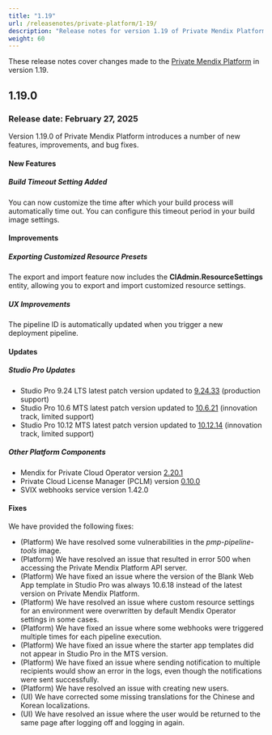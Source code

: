 ```yaml
---
title: "1.19"
url: /releasenotes/private-platform/1-19/
description: "Release notes for version 1.19 of Private Mendix Platform"
weight: 60
---
```


These release notes cover changes made to the [Private Mendix Platform](/private-mendix-platform/) in version 1.19.

## 1.19.0

### Release date: February 27, 2025

Version 1.19.0 of Private Mendix Platform introduces a number of new features, improvements, and bug fixes.

#### New Features

##### Build Timeout Setting Added

You can now customize the time after which your build process will automatically time out. You can configure this timeout period in your build image settings.

#### Improvements

##### Exporting Customized Resource Presets

The export and import feature now includes the **CIAdmin.ResourceSettings** entity, allowing you to export and import customized resource settings.

##### UX Improvements

The pipeline ID is automatically updated when you trigger a new deployment pipeline.

#### Updates

##### Studio Pro Updates

* Studio Pro 9.24 LTS latest patch version updated to [9.24.33](/releasenotes/studio-pro/9.24/#92433) (production support)
* Studio Pro 10.6 MTS latest patch version updated to [10.6.21](/releasenotes/studio-pro/10.6/#10621) (innovation track, limited support)
* Studio Pro 10.12 MTS latest patch version updated to [10.12.14](/releasenotes/studio-pro/10.12/#101214) (innovation track, limited support)

##### Other Platform Components

* Mendix for Private Cloud Operator version [2.20.1](/releasenotes/developer-portal/mendix-for-private-cloud/#2.20.1)
* Private Cloud License Manager (PCLM) version [0.10.0](/releasenotes/developer-portal/mendix-for-private-cloud/#license-manage-cli-v0100)
* SVIX webhooks service version 1.42.0

#### Fixes

We have provided the following fixes:

* (Platform) We have resolved some vulnerabilities in the *pmp-pipeline-tools* image.
* (Platform) We have resolved an issue that resulted in error 500 when accessing the Private Mendix Platform API server.
* (Platform) We have fixed an issue where the version of the Blank Web App template in Studio Pro was always 10.6.18 instead of the latest version on Private Mendix Platform.
* (Platform) We have resolved an issue where custom resource settings for an environment were overwritten by default Mendix Operator settings in some cases.
* (Platform) We have fixed an issue where some webhooks were triggered multiple times for each pipeline execution.
* (Platform) We have fixed an issue where the starter app templates did not appear in Studio Pro in the MTS version.
* (Platform) We have fixed an issue where sending notification to multiple recipients would show an error in the logs, even though the notifications were sent successfully.
* (Platform) We have resolved an issue with creating new users.
* (UI) We have corrected some missing translations for the Chinese and Korean localizations.
* (UI) We have resolved an issue where the user would be returned to the same page after logging off and logging in again.
